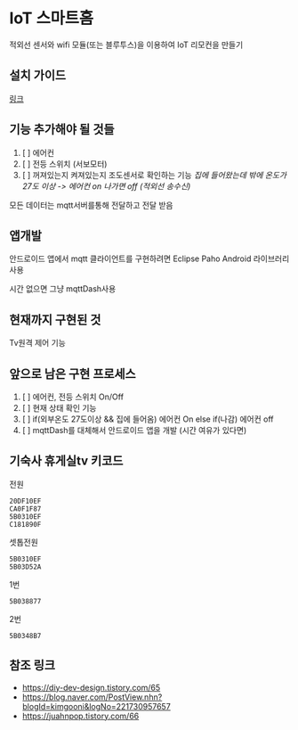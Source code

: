 # IoT 스마트홈 
적외선 센서와 wifi 모듈(또는 블루투스)을 이용하여 IoT 리모컨을 만들기

## 설치 가이드
[링크](INSTALL.md)

## 기능 추가해야 될 것들
1. [ ] 에어컨
2. [ ] 전등 스위치 (서보모터)
3. [ ] 꺼져있는지 켜져있는지 조도센서로 확인하는 기능
  *집에 들어왔는데 밖에 온도가 27도 이상 -> 에어컨 on 나가면 off (적외선 송수신)*

모든 데이터는 mqtt서버를통해 전달하고 전달 받음

## 앱개발
안드로이드 앱에서 mqtt 클라이언트를 구현하려면
Eclipse Paho Android 라이브러리 사용

시간 없으면 그냥 mqttDash사용


## 현재까지 구현된 것
Tv원격 제어 기능


## 앞으로 남은 구현 프로세스
1. [ ] 에어컨, 전등 스위치 On/Off
2. [ ] 현재 상태 확인 기능 
3. [ ] if(외부온도 27도이상 && 집에 들어옴) 에어컨 On else if(나감) 에어컨 off 
4. [ ] mqttDash를 대체해서 안드로이드 앱을 개발 (시간 여유가 있다면)

## 기숙사 휴게실tv 키코드
전원
```
20DF10EF
CA0F1F87
5B0310EF
C181890F
```

셋톱전원
```
5B0310EF
5B03D52A
```

1번
```
5B038877
```

2번
```
5B0348B7
```

## 참조 링크
- https://diy-dev-design.tistory.com/65
- https://blog.naver.com/PostView.nhn?blogId=kimgooni&logNo=221730957657
- https://juahnpop.tistory.com/66

